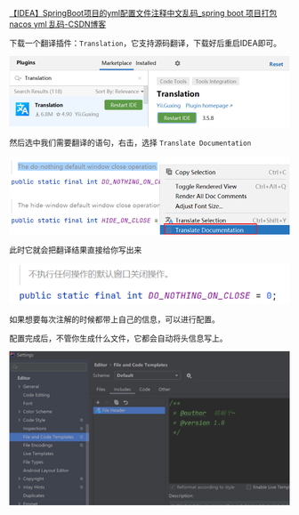 [【IDEA】SpringBoot项目的yml配置文件注释中文乱码_spring boot 项目打包 nacos yml 乱码-CSDN博客](https://blog.csdn.net/qq_39921135/article/details/134862671?csdn_share_tail={"type"%3A"blog"%2C"rType"%3A"article"%2C"rId"%3A"134862671"%2C"source"%3A"qq_39921135"})

下载一个翻译插件：`Translation`，它支持源码翻译，下载好后重启IDEA即可。

![image-20240419195435827](./assets/image-20240419195435827.png)

然后选中我们需要翻译的语句，右击，选择 `Translate Documentation`

<img src="./assets/image-20240419195622304.png" alt="image-20240419195622304" style="zoom:67%;" />

此时它就会把翻译结果直接给你写出来

![image-20240419195713350](./assets/image-20240419195713350.png)

如果想要每次注解的时候都带上自己的信息，可以进行配置。

配置完成后，不管你生成什么文件，它都会自动将头信息写上。

<img src="./assets/image-20240511203025668.png" alt="image-20240511203025668" style="zoom:50%;" />
